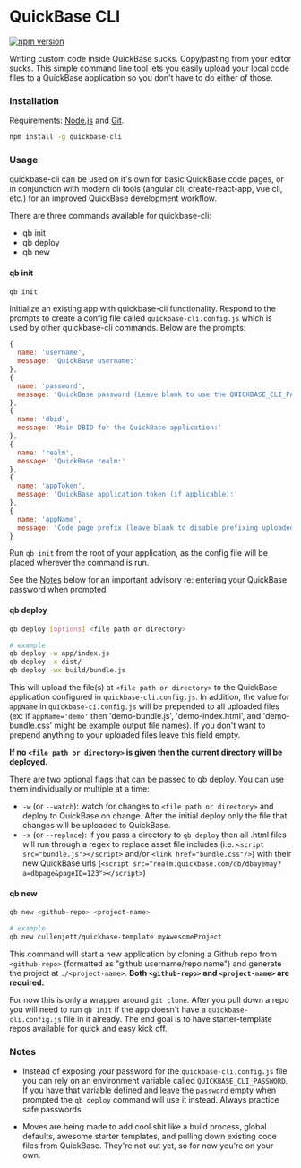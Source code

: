 # QuickBase CLI
[![npm version](https://badge.fury.io/js/quickbase-cli.svg)](https://badge.fury.io/js/quickbase-cli)

Writing custom code inside QuickBase sucks. Copy/pasting from your editor sucks. This simple command line tool lets you easily upload your local code files to a QuickBase application so you don't have to do either of those.

### Installation
Requirements: [Node.js](https://nodejs.org/en/) and [Git](https://git-scm.com/).

```bash
npm install -g quickbase-cli
```

### Usage
quickbase-cli can be used on it's own for basic QuickBase code pages, or in conjunction with modern cli tools (angular cli, create-react-app, vue cli, etc.) for an improved QuickBase development workflow.

There are three commands available for quickbase-cli:
- qb init
- qb deploy
- qb new

#### qb init
```bash
qb init
```

Initialize an existing app with quickbase-cli functionality. Respond to the prompts to create a config file called  `quickbase-cli.config.js` which is used by other quickbase-cli commands. Below are the prompts:

```javascript
{
  name: 'username',
  message: 'QuickBase username:'
},
{
  name: 'password',
  message: 'QuickBase password (Leave blank to use the QUICKBASE_CLI_PASSWORD env variable):'
},
{
  name: 'dbid',
  message: 'Main DBID for the QuickBase application:'
},
{
  name: 'realm',
  message: 'QuickBase realm:'
},
{
  name: 'appToken',
  message: 'QuickBase application token (if applicable):'
},
{
  name: 'appName',
  message: 'Code page prefix (leave blank to disable prefixing uploaded pages):'
}
```

Run `qb init` from the root of your application, as the config file will be placed wherever the command is run.

See the [Notes](#notes) below for an important advisory re: entering your QuickBase password when prompted.

#### qb deploy
```bash
qb deploy [options] <file path or directory>

# example
qb deploy -w app/index.js
qb deploy -x dist/
qb deploy -wx build/bundle.js
```

This will upload the file(s) at `<file path or directory>` to the QuickBase application configured in `quickbase-cli.config.js`. In addition, the value for `appName` in `quickbase-ci.config.js` will be prepended to all uploaded files (ex: if  `appName='demo'` then 'demo-bundle.js', 'demo-index.html', and 'demo-bundle.css' might be example output file names). If you don't want to prepend anything to your uploaded files leave this field empty.

**If no `<file path or directory>` is given then the current directory will be deployed.**

There are two optional flags that can be passed to qb deploy. You can use them individually or multiple at a time:
- `-w` (or `--watch`): watch for changes to `<file path or directory>` and deploy to QuickBase on change. After the initial deploy only the file that changes will be uploaded to QuickBase.
- `-x` (or `--replace`): If you pass a directory to `qb deploy` then all .html files will run through a regex to replace asset file includes (i.e. `<script src="bundle.js"></script>` and/or `<link href="bundle.css"/>`) with their new QuickBase urls (`<script src="realm.quickbase.com/db/dbayemay?a=dbpage&pageID=123"></script>`)

#### qb new
```bash
qb new <github-repo> <project-name>

# example
qb new cullenjett/quickbase-template myAwesomeProject
```

This command will start a new application by cloning a Github repo from `<github-repo>` (formatted as "github username/repo name") and generate the project at `./<project-name>`. **Both `<github-repo>` and `<project-name>` are required.**

For now this is only a wrapper around `git clone`. After you pull down a repo you will need to run `qb init` if the app doesn't have a `quickbase-cli.config.js` file in it already. The end goal is to have starter-template repos available for quick and easy kick off.


### Notes

* Instead of exposing your password for the `quickbase-cli.config.js` file you can rely on an environment variable called `QUICKBASE_CLI_PASSWORD`. If you have that variable defined and leave the `password` empty when prompted the `qb deploy` command will use it instead. Always practice safe passwords.

* Moves are being made to add cool shit like a build process, global defaults, awesome starter templates, and pulling down existing code files from QuickBase. They're not out yet, so for now you're on your own.
